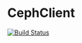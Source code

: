 # CephClient

[![Build Status](https://travis-ci.org/CentauriSolutions/ceph_client.svg?branch=master)](https://travis-ci.org/CentauriSolutions/ceph_client)
<!-- [![Version info](https://img.shields.io/crates/v/ceph-client.svg)](https://crates.io/crates/ceph-client) -->
<!-- [![Coverage Status](https://coveralls.io/repos/github/CentauriSolutions/ceph_client/badge.svg?branch=master)](https://coveralls.io/github/CentauriSolutions/ceph_client?branch=master) -->